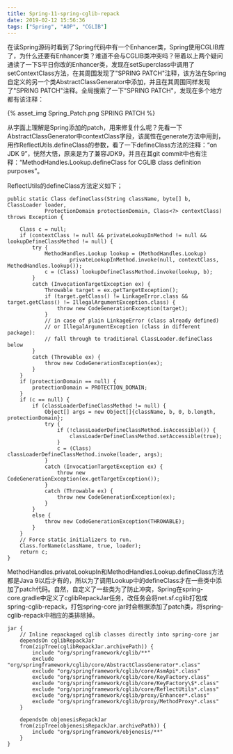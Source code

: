 ```yaml
---
title: Spring-11-spring-cglib-repack
date: 2019-02-12 15:56:36
tags: ["Spring", "AOP", "CGLIB"]
---
```


在读Spring源码时看到了Spring代码中有一个Enhancer类，Spring使用CGLIB库了，为什么还要有Enhancer类？难道不会与CGLIB类冲突吗？带着以上两个疑问通读了一下S平日你改的Enhancer类，发现在setSuperclass中调用了setContextClass方法，在其周围发现了"SPRING PATCH"注释，该方法在Spring自定义的另一个类AbstractClassGenerator中添加，并且在其周围同样发现了"SPRING PATCH"注释。全局搜索了一下"SPRING PATCH"，发现在多个地方都有该注释：


{% asset_img Spring_Patch.png SPRING PATCH %}

从字面上理解是Spring添加的patch，用来修复什么呢？先看一下AbstractClassGenerator中contextClass字段，该属性在generate方法中用到，用作ReflectUtils.defineClass的参数，看了一下defineClass方法的注释：“on JDK 9”，恍然大悟，原来是为了兼容JDK9，并且在其git commit中也有注释：“MethodHandles.Lookup.defineClass for CGLIB class definition purposes”。

ReflectUtils的defineClass方法定义如下；

```
public static Class defineClass(String className, byte[] b, ClassLoader loader,
			ProtectionDomain protectionDomain, Class<?> contextClass) throws Exception {

	Class c = null;
	if (contextClass != null && privateLookupInMethod != null && lookupDefineClassMethod != null) {
		try {
			MethodHandles.Lookup lookup = (MethodHandles.Lookup)
					privateLookupInMethod.invoke(null, contextClass, MethodHandles.lookup());
			c = (Class) lookupDefineClassMethod.invoke(lookup, b);
		}
		catch (InvocationTargetException ex) {
			Throwable target = ex.getTargetException();
			if (target.getClass() != LinkageError.class && target.getClass() != IllegalArgumentException.class) {
				throw new CodeGenerationException(target);
			}
			// in case of plain LinkageError (class already defined)
			// or IllegalArgumentException (class in different package):
			// fall through to traditional ClassLoader.defineClass below
		}
		catch (Throwable ex) {
			throw new CodeGenerationException(ex);
		}
	}
	if (protectionDomain == null) {
		protectionDomain = PROTECTION_DOMAIN;
	}
	if (c == null) {
		if (classLoaderDefineClassMethod != null) {
			Object[] args = new Object[]{className, b, 0, b.length, protectionDomain};
			try {
				if (!classLoaderDefineClassMethod.isAccessible()) {
					classLoaderDefineClassMethod.setAccessible(true);
				}
				c = (Class) classLoaderDefineClassMethod.invoke(loader, args);
			}
			catch (InvocationTargetException ex) {
				throw new CodeGenerationException(ex.getTargetException());
			}
			catch (Throwable ex) {
				throw new CodeGenerationException(ex);
			}
		}
		else {
			throw new CodeGenerationException(THROWABLE);
		}
	}
	// Force static initializers to run.
	Class.forName(className, true, loader);
	return c;
}
```

MethodHandles.privateLookupIn和MethodHandles.Lookup.defineClass方法都是Java 9以后才有的，所以为了调用Lookup中的defineClass才在一些类中添加了patch代码。自然，自定义了一些类为了防止冲突，Spring在spring-core.gradle中定义了cglibRepackJar任务，改任务会将net.sf.cglib打包成spring-cglib-repack，打包spring-core jar时会根据添加了patch类，将spring-cglib-repack中相应的类排除掉。


```
jar {
	// Inline repackaged cglib classes directly into spring-core jar
	dependsOn cglibRepackJar
	from(zipTree(cglibRepackJar.archivePath)) {
		include "org/springframework/cglib/**"
		exclude "org/springframework/cglib/core/AbstractClassGenerator*.class"
		exclude "org/springframework/cglib/core/AsmApi*.class"
		exclude "org/springframework/cglib/core/KeyFactory.class"
		exclude "org/springframework/cglib/core/KeyFactory\$*.class"
		exclude "org/springframework/cglib/core/ReflectUtils*.class"
		exclude "org/springframework/cglib/proxy/Enhancer*.class"
		exclude "org/springframework/cglib/proxy/MethodProxy*.class"
	}

	dependsOn objenesisRepackJar
	from(zipTree(objenesisRepackJar.archivePath)) {
		include "org/springframework/objenesis/**"
	}
}
```